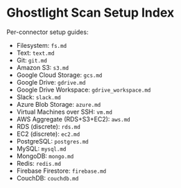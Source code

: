 Ghostlight Scan Setup Index
===========================

Per-connector setup guides:

- Filesystem: `fs.md`
- Text: `text.md`
- Git: `git.md`
- Amazon S3: `s3.md`
- Google Cloud Storage: `gcs.md`
- Google Drive: `gdrive.md`
- Google Drive Workspace: `gdrive_workspace.md`
- Slack: `slack.md`
- Azure Blob Storage: `azure.md`
- Virtual Machines over SSH: `vm.md`
- AWS Aggregate (RDS+S3+EC2): `aws.md`
- RDS (discrete): `rds.md`
- EC2 (discrete): `ec2.md`
- PostgreSQL: `postgres.md`
- MySQL: `mysql.md`
- MongoDB: `mongo.md`
- Redis: `redis.md`
- Firebase Firestore: `firebase.md`
- CouchDB: `couchdb.md`


